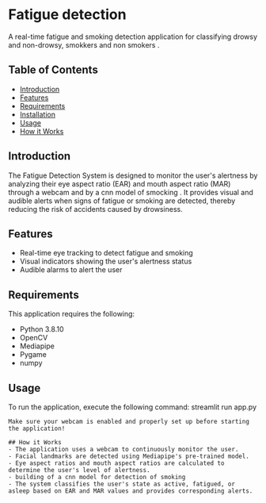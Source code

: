 # Fatigue detection 

A real-time fatigue and smoking detection application for classifying drowsy and non-drowsy, smokkers and non smokers .

## Table of Contents

- [Introduction](#introduction)
- [Features](#features)
- [Requirements](#requirements)
- [Installation](#installation)
- [Usage](#usage)
- [How it Works](#how-it-works)

## Introduction

The Fatigue Detection System is designed to monitor the user's alertness by analyzing their eye aspect ratio (EAR)  and mouth aspect ratio (MAR) through a webcam and by a cnn model of smocking . It provides visual and audible alerts when signs of fatigue or smoking are detected, thereby reducing the risk of accidents caused by drowsiness.

## Features

- Real-time eye tracking to detect fatigue and smoking
- Visual indicators showing the user's alertness status
- Audible alarms to alert the user

## Requirements

This application requires the following:

- Python 3.8.10
- OpenCV
- Mediapipe
- Pygame
- numpy                                     

## Usage
To run the application, execute the following command:
 streamlit run app.py
```
Make sure your webcam is enabled and properly set up before starting the application!

## How it Works
- The application uses a webcam to continuously monitor the user.
- Facial landmarks are detected using Mediapipe's pre-trained model.
- Eye aspect ratios and mouth aspect ratios are calculated to determine the user's level of alertness.
- building of a cnn model for detection of smoking
- The system classifies the user's state as active, fatigued, or asleep based on EAR and MAR values and provides corresponding alerts.
  
